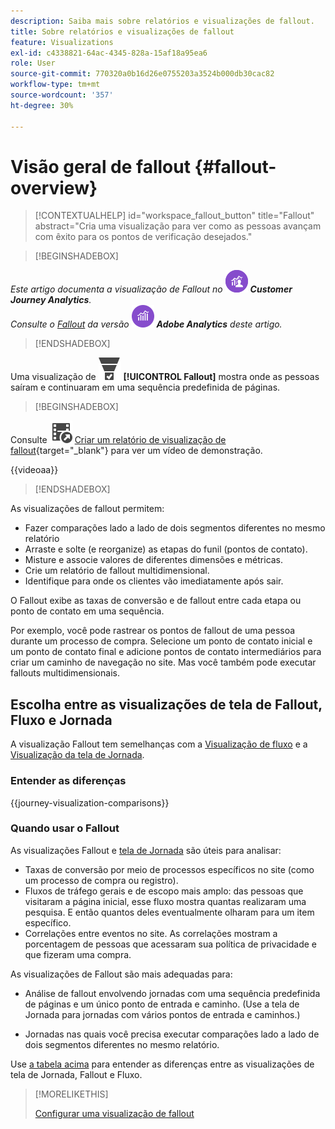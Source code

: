 ```yaml
---
description: Saiba mais sobre relatórios e visualizações de fallout.
title: Sobre relatórios e visualizações de fallout
feature: Visualizations
exl-id: c4338821-64ac-4345-828a-15af18a95ea6
role: User
source-git-commit: 770320a0b16d26e0755203a3524b000db30cac82
workflow-type: tm+mt
source-wordcount: '357'
ht-degree: 30%

---
```


# Visão geral de fallout {#fallout-overview}

<!-- markdownlint-disable MD034 -->

>[!CONTEXTUALHELP]
>id="workspace_fallout_button"
>title="Fallout"
>abstract="Cria uma visualização para ver como as pessoas avançam com êxito para os pontos de verificação desejados."

<!-- markdownlint-enable MD034 -->


>[!BEGINSHADEBOX]

_Este artigo documenta a visualização de Fallout no_ ![CustomerJourneyAnalytics](/help/assets/icons/CustomerJourneyAnalytics.svg) _**Customer Journey Analytics**._<br/>_Consulte o [Fallout](https://experienceleague.adobe.com/en/docs/analytics/analyze/analysis-workspace/visualizations/fallout/fallout-flow) da versão_ ![AdobeAnalytics](/help/assets/icons/AdobeAnalytics.svg) _**Adobe Analytics** deste artigo._

>[!ENDSHADEBOX]

Uma visualização de ![ConversionFunnel](/help/assets/icons/ConversionFunnel.svg) **[!UICONTROL Fallout]** mostra onde as pessoas saíram e continuaram em uma sequência predefinida de páginas.


>[!BEGINSHADEBOX]

Consulte ![VideoCheckedOut](/help/assets/icons/VideoCheckedOut.svg) [Criar um relatório de visualização de fallout](https://video.tv.adobe.com/v/345883/?quality=12&learn=on){target="_blank"} para ver um vídeo de demonstração.

{{videoaa}}

>[!ENDSHADEBOX]


As visualizações de fallout permitem:

* Fazer comparações lado a lado de dois segmentos diferentes no mesmo relatório
* Arraste e solte (e reorganize) as etapas do funil (pontos de contato).
* Misture e associe valores de diferentes dimensões e métricas.
* Crie um relatório de fallout multidimensional.
* Identifique para onde os clientes vão imediatamente após sair.

O Fallout exibe as taxas de conversão e de fallout entre cada etapa ou ponto de contato em uma sequência.

Por exemplo, você pode rastrear os pontos de fallout de uma pessoa durante um processo de compra. Selecione um ponto de contato inicial e um ponto de contato final e adicione pontos de contato intermediários para criar um caminho de navegação no site. Mas você também pode executar fallouts multidimensionais.

## Escolha entre as visualizações de tela de Fallout, Fluxo e Jornada

A visualização Fallout tem semelhanças com a [Visualização de fluxo](/help/analysis-workspace/visualizations/c-flow/flow.md) e a [Visualização da tela de Jornada](/help/analysis-workspace/visualizations/journey-canvas/journey-canvas.md).

### Entender as diferenças

<!-- Information in this snippet is shared between Journey canvas, Fallout, and Flow visualization docs -->

{{journey-visualization-comparisons}}

### Quando usar o Fallout

As visualizações Fallout e [tela de Jornada](/help/analysis-workspace/visualizations/journey-canvas/journey-canvas.md) são úteis para analisar:

* Taxas de conversão por meio de processos específicos no site (como um processo de compra ou registro).
* Fluxos de tráfego gerais e de escopo mais amplo: das pessoas que visitaram a página inicial, esse fluxo mostra quantas realizaram uma pesquisa. E então quantos deles eventualmente olharam para um item específico.
* Correlações entre eventos no site. As correlações mostram a porcentagem de pessoas que acessaram sua política de privacidade e que fizeram uma compra.

As visualizações de Fallout são mais adequadas para:

* Análise de fallout envolvendo jornadas com uma sequência predefinida de páginas e um único ponto de entrada e caminho. (Use a tela de Jornada para jornadas com vários pontos de entrada e caminhos.)

* Jornadas nas quais você precisa executar comparações lado a lado de dois segmentos diferentes no mesmo relatório.

Use [a tabela acima](#understand-the-differences) para entender as diferenças entre as visualizações de tela de Jornada, Fallout e Fluxo.

>[!MORELIKETHIS]
>
>[Configurar uma visualização de fallout](configuring-fallout.md)



